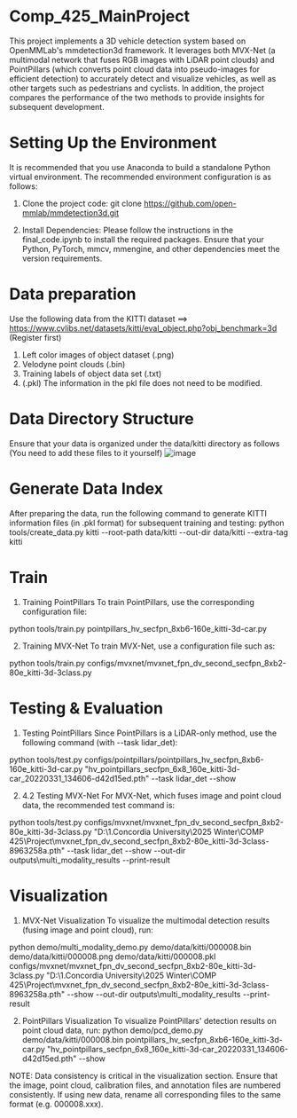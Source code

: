 # Comp_425_MainProject
This project implements a 3D vehicle detection system based on OpenMMLab's mmdetection3d framework. It leverages both MVX-Net (a multimodal network that fuses RGB images with LiDAR point clouds) and PointPillars (which converts point cloud data into pseudo-images for efficient detection) to accurately detect and visualize vehicles, as well as other targets such as pedestrians and cyclists. In addition, the project compares the performance of the two methods to provide insights for subsequent development.

# Setting Up the Environment
It is recommended that you use Anaconda to build a standalone Python virtual environment. The recommended environment configuration is as follows:

1. Clone the project code:
git clone https://github.com/open-mmlab/mmdetection3d.git

2. Install Dependencies:
Please follow the instructions in the final_code.ipynb to install the required packages. Ensure that your Python, PyTorch, mmcv, mmengine, and other dependencies meet the version requirements.

# Data preparation
Use the following data from the KITTI dataset ==> https://www.cvlibs.net/datasets/kitti/eval_object.php?obj_benchmark=3d (Register first)
1. Left color images of object dataset (.png)
2. Velodyne point clouds (.bin)
3. Training labels of object data set (.txt)
4. (.pkl) The information in the pkl file does not need to be modified.

# Data Directory Structure
Ensure that your data is organized under the data/kitti directory as follows (You need to add these files to it yourself)
![image](https://github.com/user-attachments/assets/7393c9fb-980d-4e13-bd25-da2c9f5bb065)


# Generate Data Index
After preparing the data, run the following command to generate KITTI information files (in .pkl format) for subsequent training and testing:
python tools/create_data.py kitti --root-path data/kitti --out-dir data/kitti --extra-tag kitti

# Train 
1.  Training PointPillars
To train PointPillars, use the corresponding configuration file:

python tools/train.py pointpillars_hv_secfpn_8xb6-160e_kitti-3d-car.py

2.  Training MVX-Net
To train MVX-Net, use a configuration file such as:

python tools/train.py configs/mvxnet/mvxnet_fpn_dv_second_secfpn_8xb2-80e_kitti-3d-3class.py

# Testing & Evaluation
1. Testing PointPillars
Since PointPillars is a LiDAR-only method, use the following command (with --task lidar_det):

python tools/test.py configs/pointpillars/pointpillars_hv_secfpn_8xb6-160e_kitti-3d-car.py "hv_pointpillars_secfpn_6x8_160e_kitti-3d-car_20220331_134606-d42d15ed.pth" --task lidar_det --show

  
2. 4.2 Testing MVX-Net
For MVX-Net, which fuses image and point cloud data, the recommended test command is:

python tools/test.py configs/mvxnet/mvxnet_fpn_dv_second_secfpn_8xb2-80e_kitti-3d-3class.py "D:\1.Concordia University\2025 Winter\COMP 425\Project\mvxnet_fpn_dv_second_secfpn_8xb2-80e_kitti-3d-3class-8963258a.pth" --task lidar_det --show --out-dir outputs\multi_modality_results --print-result


# Visualization
1. MVX-Net Visualization
To visualize the multimodal detection results (fusing image and point cloud), run:

python demo/multi_modality_demo.py demo/data/kitti/000008.bin demo/data/kitti/000008.png demo/data/kitti/000008.pkl configs/mvxnet/mvxnet_fpn_dv_second_secfpn_8xb2-80e_kitti-3d-3class.py "D:\1.Concordia University\2025 Winter\COMP 425\Project\mvxnet_fpn_dv_second_secfpn_8xb2-80e_kitti-3d-3class-8963258a.pth" --show --out-dir outputs\multi_modality_results --print-result

2. PointPillars Visualization
To visualize PointPillars' detection results on point cloud data, run:
python demo/pcd_demo.py demo/data/kitti/000008.bin pointpillars_hv_secfpn_8xb6-160e_kitti-3d-car.py "hv_pointpillars_secfpn_6x8_160e_kitti-3d-car_20220331_134606-d42d15ed.pth" --show

NOTE: Data consistency is critical in the visualization section. Ensure that the image, point cloud, calibration files, and annotation files are numbered consistently. If using new data, rename all corresponding files to the same format (e.g. 000008.xxx).
